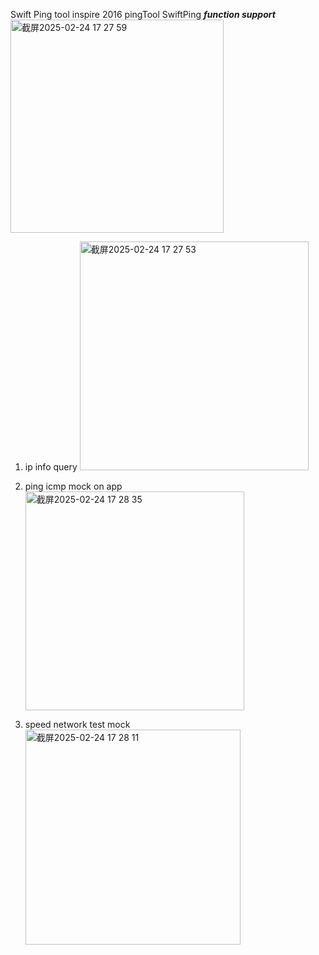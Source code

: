 Swift Ping tool inspire 2016 pingTool
SwiftPing
***function support*** 
<img width="341" alt="截屏2025-02-24 17 27 59" src="https://github.com/user-attachments/assets/6afc6734-6690-4985-9e89-97a542352e82" />

1. ip info query
   <img width="366" alt="截屏2025-02-24 17 27 53" src="https://github.com/user-attachments/assets/377e951c-907a-4b20-830f-94d1de5d16b9" />

3. ping icmp mock on app
   <img width="350" alt="截屏2025-02-24 17 28 35" src="https://github.com/user-attachments/assets/1614a55b-b8aa-4105-9cc9-fe306ba672da" />

5. speed network test mock 
     <img width="344" alt="截屏2025-02-24 17 28 11" src="https://github.com/user-attachments/assets/c14cd3ef-5706-45f8-98bb-10b22a987bc6" />



